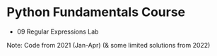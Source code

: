 # Python Fundamentals Course
- 09 Regular Expressions Lab

Note: Code from 2021 (Jan-Apr) (& some limited solutions from 2022)
